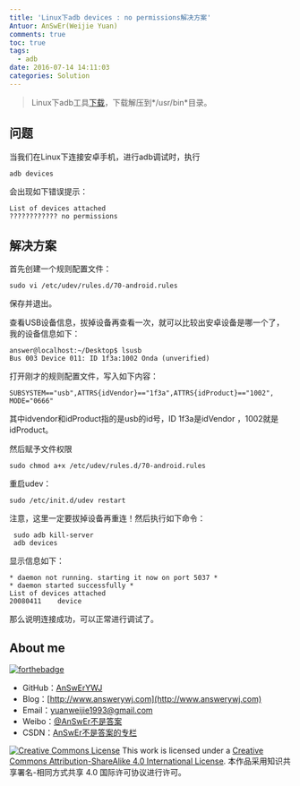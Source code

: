```yaml
---
title: 'Linux下adb devices : no permissions解决方案'
Antuor: AnSwEr(Weijie Yuan)
comments: true
toc: true
tags:
  - adb
date: 2016-07-14 14:11:03
categories: Solution
---
```


> Linux下adb工具[下载](http://pan.baidu.com/s/1qYhBG2w)，下载解压到*/usr/bin*目录。

## 问题
当我们在Linux下连接安卓手机，进行adb调试时，执行
```
adb devices
```
会出现如下错误提示：
```
List of devices attached
???????????? no permissions
```

## 解决方案
首先创建一个规则配置文件：
```
sudo vi /etc/udev/rules.d/70-android.rules
```
保存并退出。

查看USB设备信息，拔掉设备再查看一次，就可以比较出安卓设备是哪一个了，我的设备信息如下：
```
answer@localhost:~/Desktop$ lsusb
Bus 003 Device 011: ID 1f3a:1002 Onda (unverified)
```

打开刚才的规则配置文件，写入如下内容：
```
SUBSYSTEM=="usb",ATTRS{idVendor}=="1f3a",ATTRS{idProduct}=="1002", MODE="0666"
```
其中idvendor和idProduct指的是usb的id号，ID 1f3a是idVendor ，1002就是 idProduct。

然后赋予文件权限
```
sudo chmod a+x /etc/udev/rules.d/70-android.rules
```

重启udev：
```
sudo /etc/init.d/udev restart
```

 注意，这里一定要拔掉设备再重连！然后执行如下命令：
```
 sudo adb kill-server
 adb devices
```
显示信息如下：
```
* daemon not running. starting it now on port 5037 *
* daemon started successfully *
List of devices attached
20080411	device
```
那么说明连接成功，可以正常进行调试了。

## About me
[![forthebadge](http://forthebadge.com/images/badges/ages-20-30.svg)](http://forthebadge.com)
- GitHub：[AnSwErYWJ](https://github.com/AnSwErYWJ)
- Blog：[http://www.answerywj.com](http://www.answerywj.com)
- Email：[yuanweijie1993@gmail.com](https://mail.google.com)
- Weibo：[@AnSwEr不是答案](http://weibo.com/1783591593)
- CSDN：[AnSwEr不是答案的专栏](http://blog.csdn.net/u011192270)

<a rel="license" href="http://creativecommons.org/licenses/by-sa/4.0/"><img alt="Creative Commons License" style="border-width:0" src="https://i.creativecommons.org/l/by-sa/4.0/88x31.png" /></a> This work is licensed under a <a rel="license" href="http://creativecommons.org/licenses/by-sa/4.0/">Creative Commons Attribution-ShareAlike 4.0 International License</a>.
本作品采用知识共享署名-相同方式共享 4.0 国际许可协议进行许可。

